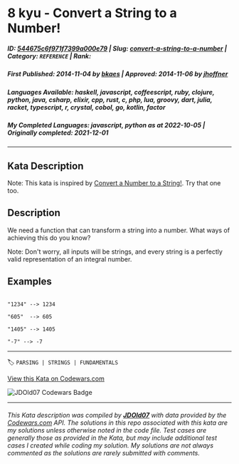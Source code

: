 # 8 kyu - Convert a String to a Number!

##### **ID**: [544675c6f971f7399a000e79](https://www.codewars.com/kata/544675c6f971f7399a000e79) | **Slug**: [convert-a-string-to-a-number](https://www.codewars.com/kata/544675c6f971f7399a000e79) | **Category**: `REFERENCE` | **Rank**: <span style="color:white">8 kyu</span>

##### **First Published**: 2014-11-04 ***by*** [bkaes](https://www.codewars.com/users/bkaes) | **Approved**: 2014-11-06 ***by*** [jhoffner](https://www.codewars.com/users/jhoffner)

##### **Languages Available**: haskell, javascript, coffeescript, ruby, clojure, python, java, csharp, elixir, cpp, rust, c, php, lua, groovy, dart, julia, racket, typescript, r, crystal, cobol, go, kotlin, factor

##### **My Completed Languages**: javascript, python ***as at*** 2022-10-05 | **Originally completed**: 2021-12-01

---

## Kata Description


Note: This kata is inspired by [Convert a Number to a String!](http://www.codewars.com/kata/convert-a-number-to-a-string/). Try that one too.



## Description



We need a function that can transform a string into a number. What ways of achieving this do you know?



Note: Don't worry, all inputs will be strings, and every string is a perfectly valid representation of an integral number.



## Examples

```

"1234" --> 1234

"605"  --> 605

"1405" --> 1405

"-7" --> -7

```





---


🏷 `PARSING | STRINGS | FUNDAMENTALS`


[View this Kata on Codewars.com](https://www.codewars.com/kata/544675c6f971f7399a000e79)

![](https://www.codewars.com/users/jdold07/badges/large "JDOld07 Codewars Badge")

---

###### *This Kata description was compiled by [**JDOld07**](https://tpstech.dev) with data provided by the [Codewars.com](https://www.codewars.com) API.  The solutions in this repo associated with this kata are my solutions unless otherwise noted in the code file.  Test cases are generally those as provided in the Kata, but may include additional test cases I created while coding my solution.  My solutions are not always commented as the solutions are rarely submitted with comments.*
